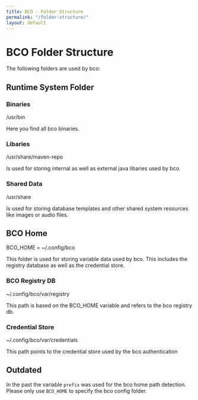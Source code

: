 ```yaml
---
title: BCO - Folder Structure
permalink: "/folder-structure/"
layout: default
---
```


# BCO Folder Structure

The following folders are used by bco:

## Runtime System Folder

### Binaries

/usr/bin

Here you find all bco binaries.

### Libaries

/usr/share/maven-repo

Is used for storing internal as well as external java libaries used by bco.

### Shared Data

/usr/share

Is used for storing database templates and other shared system resources like images or audio files.

## BCO Home

BCO_HOME = ~/.config/bco

This folder is used for storing variable data used by bco. This includes the registry database as well as the credential store.

### BCO Registry DB

~/.config/bco/var/registry

This path is based on the BCO_HOME variable and refers to the bco registry db.

### Credential Store

~/.config/bco/var/credentials

This path points to the credential store used by the bco authentication

## Outdated

In the past the variable ``prefix`` was used for the bco home path detection. Please only use ``BCO_HOME`` to specify the bco config folder.  
